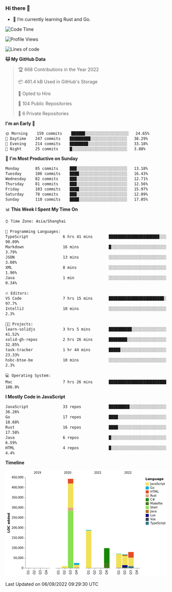 ### Hi there 👋

- 🌱 I’m currently learning Rust and Go.

<!--START_SECTION:waka-->
![Code Time](http://img.shields.io/badge/Code%20Time-687%20hrs%2059%20mins-blue)

![Profile Views](http://img.shields.io/badge/Profile%20Views-0-blue)

![Lines of code](https://img.shields.io/badge/From%20Hello%20World%20I%27ve%20Written-981%20Thousand%20lines%20of%20code-blue)

**🐱 My GitHub Data** 

> 🏆 668 Contributions in the Year 2022
 > 
> 📦 461.4 kB Used in GitHub's Storage 
 > 
> 💼 Opted to Hire
 > 
> 📜 104 Public Repositories 
 > 
> 🔑 6 Private Repositories  
 > 
**I'm an Early 🐤** 

```text
🌞 Morning    159 commits    ██████░░░░░░░░░░░░░░░░░░░   24.65% 
🌆 Daytime    247 commits    █████████░░░░░░░░░░░░░░░░   38.29% 
🌃 Evening    214 commits    ████████░░░░░░░░░░░░░░░░░   33.18% 
🌙 Night      25 commits     █░░░░░░░░░░░░░░░░░░░░░░░░   3.88%

```
📅 **I'm Most Productive on Sunday** 

```text
Monday       85 commits     ███░░░░░░░░░░░░░░░░░░░░░░   13.18% 
Tuesday      106 commits    ████░░░░░░░░░░░░░░░░░░░░░   16.43% 
Wednesday    82 commits     ███░░░░░░░░░░░░░░░░░░░░░░   12.71% 
Thursday     81 commits     ███░░░░░░░░░░░░░░░░░░░░░░   12.56% 
Friday       103 commits    ████░░░░░░░░░░░░░░░░░░░░░   15.97% 
Saturday     78 commits     ███░░░░░░░░░░░░░░░░░░░░░░   12.09% 
Sunday       110 commits    ████░░░░░░░░░░░░░░░░░░░░░   17.05%

```


📊 **This Week I Spent My Time On** 

```text
⌚︎ Time Zone: Asia/Shanghai

💬 Programming Languages: 
TypeScript               6 hrs 41 mins       ██████████████████████░░░   90.09% 
Markdown                 16 mins             █░░░░░░░░░░░░░░░░░░░░░░░░   3.79% 
JSON                     13 mins             ░░░░░░░░░░░░░░░░░░░░░░░░░   3.08% 
XML                      8 mins              ░░░░░░░░░░░░░░░░░░░░░░░░░   1.96% 
Java                     1 min               ░░░░░░░░░░░░░░░░░░░░░░░░░   0.34%

🔥 Editors: 
VS Code                  7 hrs 15 mins       ████████████████████████░   97.7% 
IntelliJ                 10 mins             ░░░░░░░░░░░░░░░░░░░░░░░░░   2.3%

🐱‍💻 Projects: 
learn-solidjs            3 hrs 5 mins        ██████████░░░░░░░░░░░░░░░   41.52% 
solid-gh-repos           2 hrs 26 mins       ████████░░░░░░░░░░░░░░░░░   32.85% 
task-tracker             1 hr 44 mins        █████░░░░░░░░░░░░░░░░░░░░   23.33% 
hsbc-btoe-be             10 mins             ░░░░░░░░░░░░░░░░░░░░░░░░░   2.3%

💻 Operating System: 
Mac                      7 hrs 26 mins       █████████████████████████   100.0%

```

**I Mostly Code in JavaScript** 

```text
JavaScript               33 repos            █████████░░░░░░░░░░░░░░░░   36.26% 
Go                       17 repos            ████░░░░░░░░░░░░░░░░░░░░░   18.68% 
Rust                     16 repos            ████░░░░░░░░░░░░░░░░░░░░░   17.58% 
Java                     6 repos             █░░░░░░░░░░░░░░░░░░░░░░░░   6.59% 
HTML                     4 repos             █░░░░░░░░░░░░░░░░░░░░░░░░   4.4%

```


**Timeline**

![Chart not found](https://raw.githubusercontent.com/elton/elton/main/charts/bar_graph.png) 


 Last Updated on 06/09/2022 09:29:30 UTC
<!--END_SECTION:waka-->

<!--
**elton/elton** is a ✨ _special_ ✨ repository because its `README.md` (this file) appears on your GitHub profile.

Here are some ideas to get you started:

- 🔭 I’m currently working on ...
- 🌱 I’m currently learning ...
- 👯 I’m looking to collaborate on ...
- 🤔 I’m looking for help with ...
- 💬 Ask me about ...
- 📫 How to reach me: ...
- 😄 Pronouns: ...
- ⚡ Fun fact: ...
-->

